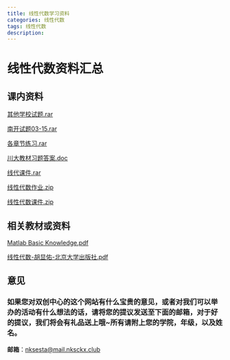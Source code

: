 ```yaml
---
title: 线性代数学习资料
categories: 线性代数
tags: 线性代数
description: 
---
```


# 线性代数资料汇总

<!--more-->

## 课内资料

[其他学校试题.rar](https://raw.githubusercontent.com/nksckx/xianxingdaishu/master/其他学校试题.rar)

[南开试题03-15.rar](https://raw.githubusercontent.com/nksckx/xianxingdaishu/master/南开试题03-15.rar)

[各章节练习.rar](https://raw.githubusercontent.com/nksckx/xianxingdaishu/master/各章节练习.rar)

[川大教材习题答案.doc](https://raw.githubusercontent.com/nksckx/xianxingdaishu/master/川大教材习题答案.doc)

[线代课件.rar](https://raw.githubusercontent.com/nksckx/xianxingdaishu/master/线代课件.rar)

[线性代数作业.zip](https://raw.githubusercontent.com/nksckx/xianxingdaishu/master/线性代数作业.zip)

[线性代数课件.zip](https://raw.githubusercontent.com/nksckx/xianxingdaishu/master/线性代数课件.zip)


## 相关教材或资料

[Matlab Basic Knowledge.pdf](https://raw.githubusercontent.com/nksckx/xianxingdaishu/master/Matlab%20Basic%20Knowledge.pdf)

[线性代数-胡显佑-北京大学出版社.pdf](https://raw.githubusercontent.com/nksckx/xianxingdaishu/master/线性代数-胡显佑-北京大学出版社.pdf)



## 意见

### 如果您对双创中心的这个网站有什么宝贵的意见，或者对我们可以举办的活动有什么想法的话，请将您的提议发送至下面的邮箱，对于好的提议，我们将会有礼品送上哦~所有请附上您的学院，年级，以及姓名。

**邮箱**：nksesta@mail.nksckx.club
